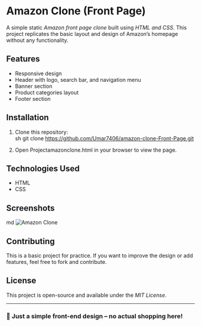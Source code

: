 # Amazon Clone (Front Page)

A simple static *Amazon front page clone* built using *HTML and CSS*. This project replicates the basic layout and design of Amazon’s homepage without any functionality.

## Features
- Responsive design  
- Header with logo, search bar, and navigation menu  
- Banner section  
- Product categories layout  
- Footer section  

## Installation
1. Clone this repository:  
   sh
   git clone https://github.com/Umar7406/amazon-clone-Front-Page.git
   
2. Open Projectamazonclone.html in your browser to view the page.

## Technologies Used
- HTML  
- CSS  

## Screenshots  
md
![Amazon Clone](Screenshot (16))


## Contributing  
This is a basic project for practice. If you want to improve the design or add features, feel free to fork and contribute.  

## License  
This project is open-source and available under the *MIT License*.

---
### 🛒 Just a simple front-end design – no actual shopping here!

